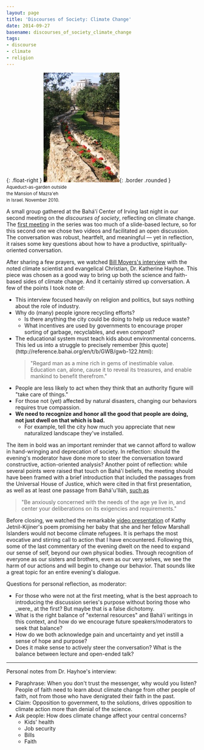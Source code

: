 ```yaml
---
layout: page
title: 'Discourses of Society: Climate Change'
date: 2014-09-27
basename: discourses_of_society_climate_change
tags:
- discourse
- climate
- religion
---
```


{: .float-right }
![aqueduct](/images/MazraehAquaduct.JPG){: .border .rounded }<br>
<small>Aqueduct-as-garden outside<br>
the Mansion of Mazra'eh<br>
in Israel. November 2010.</small>

A small group gathered at the Bah&aacute;'&iacute;­ Center of Irving last night
in our second meeting on the _discourses of society_, reflecting on climate
change. The [first
meeting](http://www.safnet.com/archives/2014/08/contributing-to-the-discourses-of-society.html) in the series was too much of a slide-based lecture, so for this
second one we chose two videos and facilitated an open discussion. The
conversation was robust, heartfelt, and meaningful &mdash; yet in reflection, it
raises some key questions about how to have a productive, spiritually-oriented
conversation.

<!--more-->

After sharing a few prayers, we watched <a href="
http://billmoyers.com/episode/full-show-climate-change-faith-and-fact/">Bill
Moyers's interview</a> with the noted climate scientist and evangelical
Christian,  Dr. Katherine Hayhoe. This piece was chosen as a good way to bring
up both the science and faith-based sides of climate change. And it certainly
stirred up conversation. A few of the points I took note of:

<ul>
<li>This interview focused heavily on religion and politics, but says nothing about the role of industry.</li>
<li>Why do (many) people ignore recycling efforts?
<ul>
<li>Is there anything the city could be doing to help us reduce waste? </li>
<li>What incentives are used by governments to encourage proper sorting of garbage, recyclables, and even compost?</li>
</ul>
</li>
<li>The educational system must teach kids about environmental concerns. This led us into a struggle to precisely remember [this quote](http://reference.bahai.org/en/t/b/GWB/gwb-122.html):
<blockquote>
"Regard man as a mine rich in gems of inestimable value. Education can, alone, cause it to reveal its treasures, and enable mankind to benefit therefrom."
</blockquote>
</li>
<li>People are less likely to act when they think that an authority figure will "take care of things."</li>
<li>For those not (yet) affected by natural disasters, changing our behaviors requires true compassion.</li>
<li><b>We need to recognize and honor all the good that people are doing, not just dwell on that which is bad.</b>
<ul>
<li>For example, tell the city how much you appreciate that new naturalized landscape they've installed.</li>
</ul>
</li>
</ul>

The item in bold was an important reminder that we cannot afford to wallow in
hand-wringing and deprecation of society. In reflection: should the evening's
moderator have done more to steer the conversation toward constructive,
action-oriented analysis? Another point of reflection: while several points were
raised that touch on Bah&aacute;'&iacute;­ beliefs, the meeting should have been
framed with a brief introduction that included the passages from the Universal
House of Justice, which were cited in that first presentation, as well as at
least one passage from Bah&aacute;'u'll&aacute;h, [such as](http://reference.bahai.org/en/t/b/GWB/gwb-106.html)

> "Be anxiously concerned with the needs of the age ye live in, and center your
> deliberations on its exigencies and requirements."

Before closing, we watched the remarkable [video presentation](http://youtu.be/DJuRjy9k7GA) of Kathy
Jetnil-Kijiner's poem promising her baby that she and her fellow Marshall
Islanders would not become climate refugees. It is perhaps the most evocative
and stirring call to action that I have encountered. Following this, some of the
last commentary of the evening dwelt on the need to expand our sense of self,
beyond our own physical bodies. Through recognition of everyone as our sisters
and brothers, even as our very selves, we see the harm of our actions and will
begin to change our behavior. That sounds like a great topic for an entire
evening's dialogue.

Questions for personal reflection, as moderator:

<ul>
<li>For those who were not at the first meeting, what is the best approach to introducing the discussion series's purpose without boring those who _were_ at the first? But maybe that is a false dichotomy.</li>
<li>What is the right balance of "external resources" and Bah&aacute;'&iacute;­ writings in this context, and how do we encourage future speakers/moderators to seek that balance?</li>
<li>How do we both acknowledge pain and uncertainty and yet instill a sense of hope and purpose?</li>
<li>Does it make sense to actively steer the conversation? What is the balance between lecture and open-ended talk?</li>
</ul>

---

Personal notes from Dr. Hayhoe's interview:

<ul>
<li>Paraphrase: When you don't trust the messenger, why would you listen? People of faith need to learn about climate change from other people of faith, not from those who have denigrated their faith in the past.</li>
<li>Claim: Opposition to government, to the solutions, drives opposition to climate action more than denial of the science.</li>
<li>Ask people: How does climate change affect your central concerns?
<ul>
<li>Kids' health</li>
<li>Job security</li>
<li>Bills</li>
<li>Faith</li>
</ul>
</li>
</ul>
